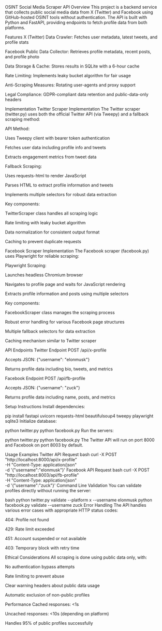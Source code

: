 OSINT Social Media Scraper API
Overview
This project is a backend service that collects public social media data from X (Twitter) and Facebook using GitHub-hosted OSINT tools without authentication. The API is built with Python and FastAPI, providing endpoints to fetch profile data from both platforms.

Features
X (Twitter) Data Crawler: Fetches user metadata, latest tweets, and profile stats

Facebook Public Data Collector: Retrieves profile metadata, recent posts, and profile photo

Data Storage & Cache: Stores results in SQLite with a 6-hour cache

Rate Limiting: Implements leaky bucket algorithm for fair usage

Anti-Scraping Measures: Rotating user-agents and proxy support

Legal Compliance: GDPR-compliant data retention and public-data-only headers

Implementation
Twitter Scraper Implementation
The Twitter scraper (twitter.py) uses both the official Twitter API (via Tweepy) and a fallback scraping method:

API Method:

Uses Tweepy client with bearer token authentication

Fetches user data including profile info and tweets

Extracts engagement metrics from tweet data

Fallback Scraping:

Uses requests-html to render JavaScript

Parses HTML to extract profile information and tweets

Implements multiple selectors for robust data extraction

Key components:

TwitterScraper class handles all scraping logic

Rate limiting with leaky bucket algorithm

Data normalization for consistent output format

Caching to prevent duplicate requests

Facebook Scraper Implementation
The Facebook scraper (facebook.py) uses Playwright for reliable scraping:

Playwright Scraping:

Launches headless Chromium browser

Navigates to profile page and waits for JavaScript rendering

Extracts profile information and posts using multiple selectors

Key components:

FacebookScraper class manages the scraping process

Robust error handling for various Facebook page structures

Multiple fallback selectors for data extraction

Caching mechanism similar to Twitter scraper

API Endpoints
Twitter Endpoint
POST /api/x-profile

Accepts JSON: {"username": "elonmusk"}

Returns profile data including bio, tweets, and metrics

Facebook Endpoint
POST /api/fb-profile

Accepts JSON: {"username": "zuck"}

Returns profile data including name, posts, and metrics

Setup Instructions
Install dependencies:

pip install fastapi uvicorn requests-html beautifulsoup4 tweepy playwright sqlite3
Initialize database:


python twitter.py
python facebook.py
Run the servers:

python twitter.py
python facebook.py
The Twitter API will run on port 8000 and Facebook on port 8003 by default.

Usage Examples
Twitter API Request
bash
curl -X POST "http://localhost:8000/api/x-profile" \
-H "Content-Type: application/json" \
-d '{"username":"elonmusk"}'
Facebook API Request
bash
curl -X POST "http://localhost:8003/api/fb-profile" \
-H "Content-Type: application/json" \
-d '{"username":"zuck"}'
Command Line Validation
You can validate profiles directly without running the server:

bash
python twitter.py validate --platform x --username elonmusk
python facebook.py validate --username zuck
Error Handling
The API handles various error cases with appropriate HTTP status codes:

404: Profile not found

429: Rate limit exceeded

451: Account suspended or not available

403: Temporary block with retry time

Ethical Considerations
All scraping is done using public data only, with:

No authentication bypass attempts

Rate limiting to prevent abuse

Clear warning headers about public data usage

Automatic exclusion of non-public profiles

Performance
Cached responses: <1s

Uncached responses: <10s (depending on platform)

Handles 95% of public profiles successfully
